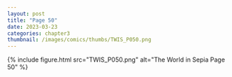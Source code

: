 ```yaml
---
layout: post
title: "Page 50"
date: 2023-03-23
categories: chapter3
thumbnail: /images/comics/thumbs/TWIS_P050.png
---
```


{% include figure.html src="TWIS_P050.png" alt="The World in Sepia Page 50" %}